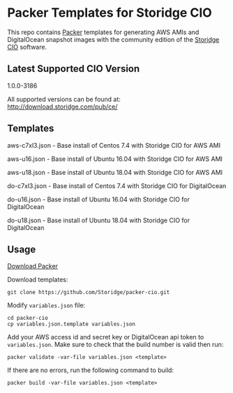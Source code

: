 # Packer Templates for Storidge CIO
This repo contains [Packer](https://www.packer.io/) templates for generating AWS AMIs and DigitalOcean snapshot images with the community edition of the [Storidge CIO](http://storidge.com/docs/) software.

## Latest Supported CIO Version

1.0.0-3186

All supported versions can be found at: http://download.storidge.com/pub/ce/

## Templates

aws-c7xl3.json 	- Base install of Centos 7.4 with Storidge CIO for AWS AMI

aws-u16.json 		- Base install of Ubuntu 16.04 with Storidge CIO for AWS AMI

aws-u18.json 		- Base install of Ubuntu 18.04 with Storidge CIO for AWS AMI

do-c7xl3.json 	- Base install of Centos 7.4 with Storidge CIO for DigitalOcean

do-u16.json 		- Base install of Ubuntu 16.04 with Storidge CIO for DigitalOcean

do-u18.json 		- Base install of Ubuntu 18.04 with Storidge CIO for DigitalOcean

## Usage
[Download Packer](https://www.packer.io/downloads.html)

Download templates:
```
git clone https://github.com/Storidge/packer-cio.git
```
Modify `variables.json` file:
```
cd packer-cio
cp variables.json.template variables.json
```
Add your AWS access id and secret key or DigitalOcean api token to `variables.json`.
Make sure to check that the build number is valid then run:
```
packer validate -var-file variables.json <template>
```
If there are no errors, run the following command to build:
```
packer build -var-file variables.json <template>
```
